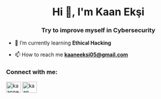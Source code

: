 <h1 align="center">Hi 👋, I'm Kaan Ekşi</h1>
<h3 align="center">Try to improve myself in Cybersecurity</h3>



- 🌱 I’m currently learning **Ethical Hacking**
  
- 📫 How to reach me **kaaneeksi05@gmail.com**


<h3 align="left">Connect with me:</h3>
<p align="left">
<a href="https://twitter.com/kaanneeksi" target="blank"><img align="center" src="https://raw.githubusercontent.com/rahuldkjain/github-profile-readme-generator/master/src/images/icons/Social/twitter.svg" alt="kaanneeksi" height="30" width="40" /></a>
<a href="https://linkedin.com/in/kaan ekşi" target="blank"><img align="center" src="https://raw.githubusercontent.com/rahuldkjain/github-profile-readme-generator/master/src/images/icons/Social/linked-in-alt.svg" alt="kaan ekşi" height="30" width="40" /></a>
</p>



